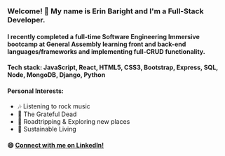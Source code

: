 ### Welcome! 👋 My name is Erin Baright and I'm a Full-Stack Developer.

#### I recently completed a full-time Software Engineering Immersive bootcamp at General Assembly learning front and back-end languages/frameworks and implementing full-CRUD functionality.

#### Tech stack: JavaScript, React, HTML5, CSS3, Bootstrap, Express, SQL, Node, MongoDB, Django, Python

#### Personal Interests:
- :notes: Listening to rock music
- :rose: The Grateful Dead
- :car: Roadtripping & Exploring new places
- :seedling: Sustainable Living

#### :smile: [Connect with me on LinkedIn!](https://www.linkedin.com/in/erin-baright/)


